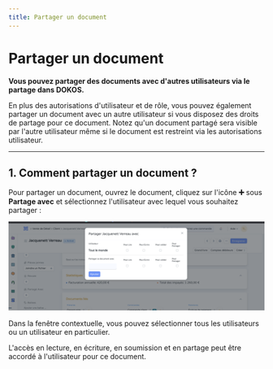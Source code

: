 ```yaml
---
title: Partager un document
---
```


# Partager un document
**Vous pouvez partager des documents avec d'autres utilisateurs via le partage dans DOKOS.**

En plus des autorisations d'utilisateur et de rôle, vous pouvez également partager un document avec un autre utilisateur si vous disposez des droits de partage pour ce document. Notez qu'un document partagé sera visible par l'autre utilisateur même si le document est restreint via les autorisations utilisateur.

---

## 1. Comment partager un document ?

Pour partager un document, ouvrez le document, cliquez sur l'icône **:heavy_plus_sign:** sous **Partage avec** et sélectionnez l'utilisateur avec lequel vous souhaitez partager :

![partager_un_doc.png](/content/setup/user-permissions/partager_un_doc.png)

Dans la fenêtre contextuelle, vous pouvez sélectionner tous les utilisateurs ou un utilisateur en particulier.

L'accès en lecture, en écriture, en soumission et en partage peut être accordé à l'utilisateur pour ce document.

